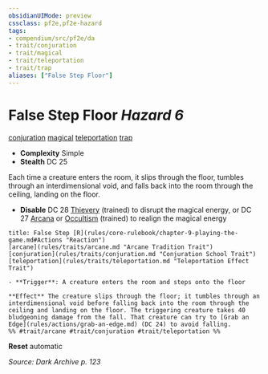 ```yaml
---
obsidianUIMode: preview
cssclass: pf2e,pf2e-hazard
tags:
- compendium/src/pf2e/da
- trait/conjuration
- trait/magical
- trait/teleportation
- trait/trap
aliases: ["False Step Floor"]
---
```

# False Step Floor *Hazard 6*  
[conjuration](rules/traits/conjuration.md "Conjuration School Trait")  [magical](rules/traits/magical.md "Magical Item Trait")  [teleportation](rules/traits/teleportation.md "Teleportation Effect Trait")  [trap](rules/traits/trap.md "Trap Hazard Trait")  

- **Complexity** Simple
- **Stealth** DC 25  

Each time a creature enters the room, it slips through the floor, tumbles through an interdimensional void, and falls back into the room through the ceiling, landing on the floor.

- **Disable** DC 28 [Thievery](compendium/skills.md#Thievery) (trained) to disrupt the magical energy, or DC 27 [Arcana](compendium/skills.md#Arcana) or [Occultism](compendium/skills.md#Occultism) (trained) to realign the magical energy  
     
```ad-embed-ability
title: False Step [R](rules/core-rulebook/chapter-9-playing-the-game.md#Actions "Reaction")
[arcane](rules/traits/arcane.md "Arcane Tradition Trait")  [conjuration](rules/traits/conjuration.md "Conjuration School Trait")  [teleportation](rules/traits/teleportation.md "Teleportation Effect Trait")  

- **Trigger**: A creature enters the room and steps onto the floor

**Effect** The creature slips through the floor; it tumbles through an interdimensional void before falling back into the room through the ceiling and landing on the floor. The triggering creature takes 40 bludgeoning damage from the fall. That creature can try to [Grab an Edge](rules/actions/grab-an-edge.md) (DC 24) to avoid falling.  
%% #trait/arcane #trait/conjuration #trait/teleportation %%
```

**Reset** automatic  

*Source: Dark Archive p. 123*